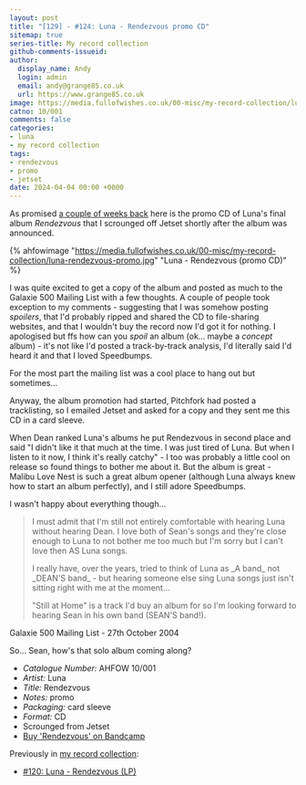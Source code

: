 ```yaml
---
layout: post
title: "[129] - #124: Luna - Rendezvous promo CD"
sitemap: true
series-title: My record collection
github-comments-issueid:
author:
  display_name: Andy
  login: admin
  email: andy@grange85.co.uk
  url: https://www.grange85.co.uk
image: https://media.fullofwishes.co.uk/00-misc/my-record-collection/luna-rendezvous-promo.jpg
catno: 10/001
comments: false
categories:
- luna
- my record collection
tags:
- rendezvous
- promo
- jetset
date: 2024-04-04 00:00 +0000
---
```

As promised [a couple of weeks back](/2024/03/21/my-record-collection-120-luna-rendezvous-lp/) here is the promo CD of Luna's final album _Rendezvous_ that I scrounged off Jetset shortly after the album was announced.

{% ahfowimage "https://media.fullofwishes.co.uk/00-misc/my-record-collection/luna-rendezvous-promo.jpg" "Luna - Rendezvous (promo CD)" %}

I was quite excited to get a copy of the album and posted as much to the Galaxie 500 Mailing List with a few thoughts. A couple of people took exception to my comments - suggesting that I was somehow posting _spoilers_, that I'd probably ripped and shared the CD to file-sharing websites, and that I wouldn't buy the record now I'd got it for nothing. I apologised but ffs how can you _spoil_ an album (ok... maybe a _concept_ album) - it's not like I'd posted a track-by-track analysis, I'd literally said I'd heard it and that I loved Speedbumps.

<!--more-->

For the most part the mailing list was a cool place to hang out but sometimes...

Anyway, the album promotion had started, Pitchfork had posted a tracklisting, so I emailed Jetset and asked for a copy and they sent me this CD in a card sleeve. 

When Dean ranked Luna's albums he put Rendezvous in second place and said "I didn't like it that much at the time. I was just tired of Luna. But when I listen to it now, I think it's really catchy" - I too was probably a little cool on release so found things to bother me about it. But the album is great - Malibu Love Nest is such a great album opener (although Luna always knew how to start an album perfectly), and I still adore Speedbumps.

I wasn't happy about everything though...

<blockquote>
<p>I must admit that I'm still not entirely comfortable with hearing Luna
without hearing Dean. I love both of Sean's songs and they're close
enough to Luna to not bother me too much but I'm sorry but I can't
love then AS Luna songs.</p>

<p>I really have, over the years, tried to think of Luna as _A band_ not
_DEAN'S band_ - but hearing someone else sing Luna songs just isn't
sitting right with me at the moment...</p>

<p>"Still at Home" is a track I'd buy an album for so I'm looking forward
to hearing Sean in his own band (SEAN'S band!).</p>
</blockquote>
<p class="caption">Galaxie 500 Mailing List - 27th October 2004</p>

So... Sean, how's that solo album coming along?

 - *Catalogue Number:* AHFOW 10/001
 - *Artist:* Luna
 - *Title:* Rendezvous
 - *Notes:* promo
 - *Packaging:* card sleeve
 - *Format:* CD
 - Scrounged from Jetset
 - [Buy 'Rendezvous' on Bandcamp](https://luna.bandcamp.com/album/rendezvous)

 Previously in [my record collection](/category/my-record-collection):
  -  [#120: Luna - Rendezvous (LP)](/2024/03/21/my-record-collection-120-luna-rendezvous-lp/)
